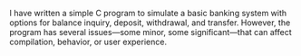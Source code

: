I have written a simple C program to simulate a basic banking system with options for balance inquiry, deposit, withdrawal, and transfer. However, the program has several issues—some minor, some significant—that can affect compilation, behavior, or user experience. 
